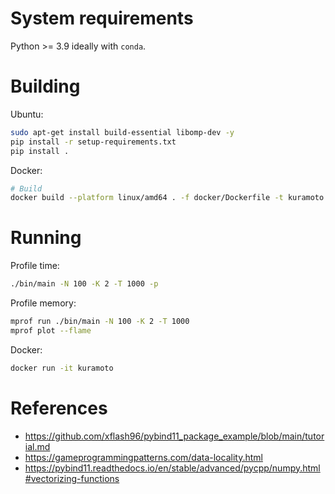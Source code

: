# System requirements

Python >= 3.9 ideally with `conda`.

# Building

Ubuntu:
```bash
sudo apt-get install build-essential libomp-dev -y
pip install -r setup-requirements.txt
pip install .
```

Docker:
```bash
# Build
docker build --platform linux/amd64 . -f docker/Dockerfile -t kuramoto
```

# Running

Profile time:
```bash
./bin/main -N 100 -K 2 -T 1000 -p
```

Profile memory:
```bash
mprof run ./bin/main -N 100 -K 2 -T 1000
mprof plot --flame
```

Docker:
```bash
docker run -it kuramoto 
```

# References

* https://github.com/xflash96/pybind11_package_example/blob/main/tutorial.md
* https://gameprogrammingpatterns.com/data-locality.html
* https://pybind11.readthedocs.io/en/stable/advanced/pycpp/numpy.html#vectorizing-functions
